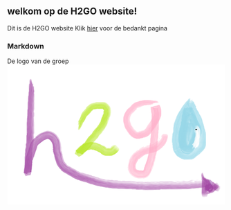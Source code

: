 ## welkom op de H2GO website!

Dit is de H2GO website 
Klik [hier](bedankt.md) voor de bedankt pagina
### Markdown

De logo van de groep
![Image](H@GO.png)
```

